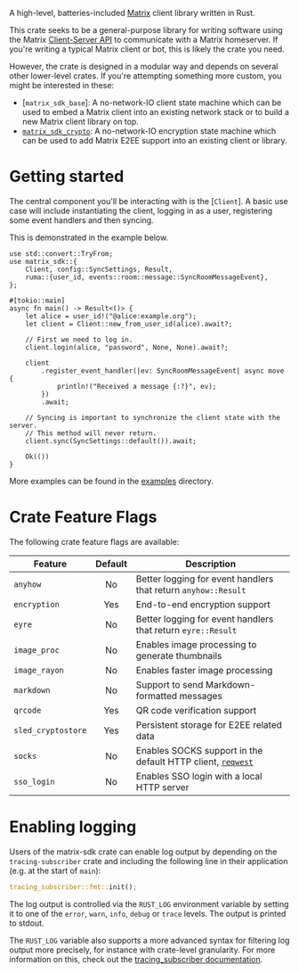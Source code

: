 A high-level, batteries-included [Matrix](https://matrix.org/) client library
written in Rust.

This crate seeks to be a general-purpose library for writing software using the
Matrix [Client-Server API](https://matrix.org/docs/spec/client_server/latest)
to communicate with a Matrix homeserver. If you're writing a typical Matrix
client or bot, this is likely the crate you need.

However, the crate is designed in a modular way and depends on several
other lower-level crates. If you're attempting something more custom, you might be interested in these:

- [`matrix_sdk_base`]: A no-network-IO client state machine which can be used
  to embed a Matrix client into an existing network stack or to build a new
  Matrix client library on top.
- [`matrix_sdk_crypto`](https://docs.rs/matrix-sdk-crypto/*/matrix_sdk_crypto/):
  A no-network-IO encryption state machine which can be used to add Matrix E2EE
  support into an existing client or library.

# Getting started

The central component you'll be interacting with is the [`Client`]. A basic use
case will include instantiating the client, logging in as a user, registering
some event handlers and then syncing.

This is demonstrated in the example below.

```rust,no_run
use std::convert::TryFrom;
use matrix_sdk::{
    Client, config::SyncSettings, Result,
    ruma::{user_id, events::room::message::SyncRoomMessageEvent},
};

#[tokio::main]
async fn main() -> Result<()> {
    let alice = user_id!("@alice:example.org");
    let client = Client::new_from_user_id(alice).await?;

    // First we need to log in.
    client.login(alice, "password", None, None).await?;

    client
        .register_event_handler(|ev: SyncRoomMessageEvent| async move {
            println!("Received a message {:?}", ev);
        })
        .await;

    // Syncing is important to synchronize the client state with the server.
    // This method will never return.
    client.sync(SyncSettings::default()).await;

    Ok(())
}
```

More examples can be found in the [examples] directory.

# Crate Feature Flags

The following crate feature flags are available:

| Feature            | Default | Description                                                    |
| ------------------ | :-----: | -------------------------------------------------------------- |
| `anyhow`           |   No    | Better logging for event handlers that return `anyhow::Result` |
| `encryption`       |   Yes   | End-to-end encryption support                                  |
| `eyre`             |   No    | Better logging for event handlers that return `eyre::Result`   |
| `image_proc`       |   No    | Enables image processing to generate thumbnails                |
| `image_rayon`      |   No    | Enables faster image processing                                |
| `markdown`         |   No    | Support to send Markdown-formatted messages                    |
| `qrcode`           |   Yes   | QR code verification support                                   |
| `sled_cryptostore` |   Yes   | Persistent storage for E2EE related data                       |
| `socks`            |   No    | Enables SOCKS support in the default HTTP client, [`reqwest`]  |
| `sso_login`        |   No    | Enables SSO login with a local HTTP server                     |

[`reqwest`]: https://docs.rs/reqwest/0.11.5/reqwest/index.html

# Enabling logging

Users of the matrix-sdk crate can enable log output by depending on the
`tracing-subscriber` crate and including the following line in their
application (e.g. at the start of `main`):

```rust
tracing_subscriber::fmt::init();
```

The log output is controlled via the `RUST_LOG` environment variable by
setting it to one of the `error`, `warn`, `info`, `debug` or `trace` levels.
The output is printed to stdout.

The `RUST_LOG` variable also supports a more advanced syntax for filtering
log output more precisely, for instance with crate-level granularity. For
more information on this, check out the [tracing_subscriber documentation].

[examples]: https://github.com/matrix-org/matrix-rust-sdk/tree/main/crates/matrix-sdk/examples
[tracing_subscriber documentation]: https://tracing.rs/tracing_subscriber/filter/struct.envfilter
